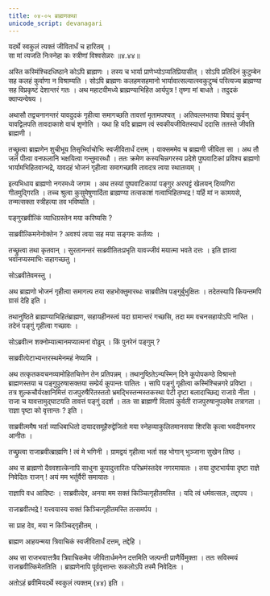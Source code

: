 ```yaml
---
title: ०४-०५ ब्राह्मणकथा
unicode_script: devanagari
---
```

यदर्थे स्वकुलं त्यक्तं जीवितार्धं च हारितम् ।  
सा मां त्यजति निःस्नेहा कः स्त्रीणां विश्वसेन्नरः ॥४.४४॥

अस्ति कस्मिंश्चिदधिष्ठाने कोऽपि ब्राह्मणः । तस्य च भार्या प्राणेभ्योऽप्यतिप्रियासीत् । सोऽपि प्रतिदिनं कुटुम्बेन सह कलहं कुर्वाणा न विश्राम्यति । सोऽपि ब्राह्मणः कलहमसहमानो भार्यावात्सल्यात्स्वकुटुम्बं परित्यज्य ब्राह्मण्या सह विप्रकृष्टं देशान्तरं गतः । अथ महाटवीमध्ये ब्राह्मण्याभिहित आर्यपुत्र ! तृष्णा मां बाधते । तदुदकं क्वाप्यन्वेषय ।  

अथासौ तद्वचनानन्तरं यावदुदकं गृहीत्वा समागच्छति तावत्तां मृतामपश्यत् । अतिवल्लभतया विषादं कुर्वन् यावद्विलपति तावदाकाशे वाचं शृणोति । यथा हि यदि ब्राह्मण त्वं स्वकीयजीवितस्यार्धं ददासि ततस्ते जीवति ब्राह्मणी ।  

तच्छ्रुत्वा ब्राह्मणेन शुचीभूय तिसृभिर्वाचोभिः स्वजीवितार्धं दत्तम् । वाक्सममेव च ब्राह्मणी जीविता सा । अथ तौ जलं पीत्वा वनफलानि भक्षयित्वा गन्तुमारब्धौ । ततः क्रमेण कस्यचिन्नगरस्य प्रदेशे पुष्पवाटिकां प्रविश्य ब्राह्मणो भार्यामभिहितवान्भद्रे, यावदहं भोजनं गृहीत्वा समागच्छामि तावदत्र त्वया स्थातव्यम् ।  

इत्यभिधाय ब्राह्मणो नगरमध्ये जगाम । अथ तस्यां पुष्पवाटिकायां पङ्गुर अरघट्टं खेलयन् दिव्यगिरा गीतमुद्गिरति । तच्च श्रुत्वा कुसुमेषुणार्दिता ब्राह्मण्या तत्सकाशं गत्वाभिहितम्भद्र ! यर्हि मां न कामयसे, तन्मत्सक्ता स्त्रीहत्या तव भविष्यति ।  

पङ्गुरब्रवीत्किं व्याधिग्रस्तेन मया करिष्यसि ?

साब्रवीत्किमनेनोक्तेन ? अवश्यं त्वया सह मया सङ्गमः कर्तव्यः ।  

तच्छ्रुत्वा तथा कृतवान् । सुरतानन्तरं साब्रवीतितःप्रभृति यावज्जीवं मयात्मा भवते दत्तः । इति ज्ञात्वा भवानप्यस्माभिः सहागच्छतु ।  

सोऽब्रवीतेवमस्तु ।  

अथ ब्राह्मणो भोजनं गृहीत्वा समागत्य तया सहभोक्तुमारब्धः साब्रवीतेष पङ्गुर्बुभुक्षितः । तदेतस्यापि कियन्तमपि ग्रासं देहि इति ।  

तथानुष्ठिते ब्राह्मण्याभिहितंब्राह्मण, सहायहीनस्त्वं यदा ग्रामान्तरं गच्छसि, तदा मम वचनसहायोऽपि नास्ति । तदेनं पङ्गुं गृहीत्वा गच्छावः ।  

सोऽब्रवीत्न शक्नोम्यात्मानमप्यात्मनां वोढुम् । किं पुनरेनं पङ्गुम् ?

साब्रवीत्पेटाभ्यन्तरस्थमेनमहं नेष्यामि ।  

अथ तत्कृतकवचनव्यामोहितचित्तेन तेन प्रतिपन्नम् । तथानुष्ठितेऽन्यस्मिन् दिने कूपोपकण्ठे विश्रान्तो ब्राह्मणस्तया च पङ्गुपुरुषासक्तया सम्प्रेर्य कूपान्तः पातितः । सापि पङ्गुं गृहीत्वा कस्मिंश्चिन्नगरे प्रविष्टा । तत्र शुल्कचौर्यरक्षानिमित्तं राजपुरुषैरितस्ततो भ्रमद्भिस्तन्मस्तकस्था पेटी दृष्टा बलादाच्छिद्य राजाग्रे नीता । राजा च यावत्तामुद्घाटयति तावत्तं पङ्गुं ददर्श । ततः सा ब्राह्मणी विलापं कुर्वती राजपुरुषानुपदमेव तत्रागता । राज्ञा पृष्टा को वृत्तान्तः ? इति ।  

साब्रवीत्ममैष भर्ता व्याधिबाधितो दायादसमूहैरुद्वेजितो मया स्नेहव्याकुलितमानसया शिरसि कृत्वा भवदीयनगर आनीतः ।  

तच्छ्रुत्वा राजाब्रवीत्ब्राह्मणि ! त्वं मे भगिनी । ग्रामद्वयं गृहीत्वा भर्ता सह भोगान् भुञ्जाना सुखेन तिष्ठ ।  

अथ स ब्राह्मणो दैववशात्केनापि साधुना कूपादुत्तारितः परिभ्रमंस्तदेव नगरमायातः । तया दुष्टभार्यया दृष्टा राज्ञे निवेदितः राजन् ! अयं मम भर्तुर्वैरी समायातः ।  

राज्ञापि वध आदिष्टः । साब्रवीत्देव, अनया मम सक्तं किञ्चित्गृहीतमस्ति । यदि त्वं धर्मवत्सलः, तद्दापय ।  

राजाब्रवीत्भद्रे ! यत्त्वयास्य सक्तं किञ्चित्गृहीतमस्ति तत्समर्पय ।  

सा प्राह देव, मया न किञ्चिद्गृहीतम् ।  

ब्राह्मण आहयन्मया त्रिवाचिकं स्वजीवितार्धं दत्तम्, तद्देहि ।  

अथ सा राजभयात्तत्रैव त्रिवाचिकमेव जीवितार्धमनेन दत्तमिति जल्पन्ती प्राणैर्विमुक्ता । ततः सविस्मयं राजाब्रवीत्किमेततिति । ब्राह्मणेनापि पूर्ववृत्तान्तः सकलोऽपि तस्मै निवेदितः ।  

अतोऽहं ब्रवीमियदर्थे स्वकुलं त्यक्तम् (४४) इति ।  
